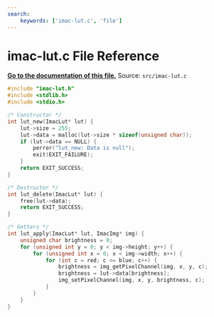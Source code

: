 ```yaml
---
search:
    keywords: ['imac-lut.c', 'file']
---
```


# imac-lut.c File Reference

**[Go to the documentation of this file.](imac-lut_8c.md)**
Source: `src/imac-lut.c`

    
    
    
    
    
      
    
    
    
```cpp
#include "imac-lut.h"
#include <stdlib.h>
#include <stdio.h>

/* Constructor */
int lut_new(ImacLut* lut) {
    lut->size = 255;
    lut->data = malloc(lut->size * sizeof(unsigned char));
    if (lut->data == NULL) {
        perror("lut_new: Data is null");
        exit(EXIT_FAILURE);
    }
    return EXIT_SUCCESS;
}

/* Destructor */
int lut_delete(ImacLut* lut) {
    free(lut->data);
    return EXIT_SUCCESS;
}

/* Getters */
int lut_apply(ImacLut* lut, ImacImg* img) {
    unsigned char brightness = 0;
    for (unsigned int y = 0; y < img->height; y++) {
        for (unsigned int x = 0; x < img->width; x++) {
            for (int c = red; c <= blue; c++) {
                brightness = img_getPixelChannel(img, x, y, c);
                brightness = lut->data[brightness];
                img_setPixelChannel(img, x, y, brightness, c);
            }
        }
    }
}
```


    
  
